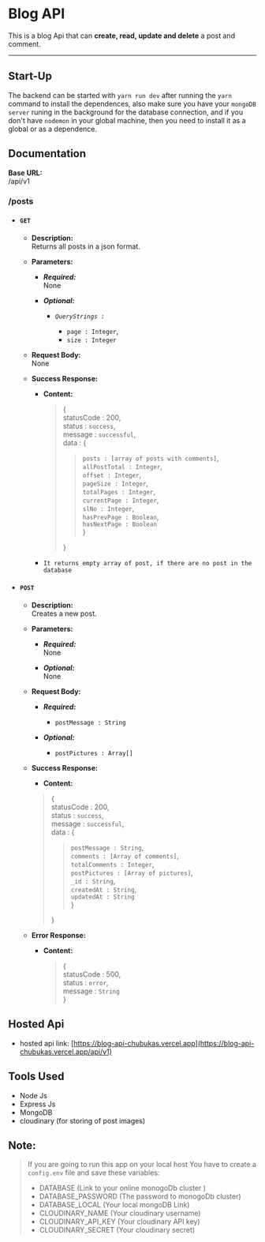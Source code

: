 # Blog API

This is a blog Api that can **create, read, update and delete** a post and comment.

---

## Start-Up

The backend can be started with `yarn run dev` after running the `yarn` command to install the dependences, also make sure you have your `mongoDB server` runing in the background for the database connection, and if you don't have `nodemon` in your global machine, then you need to install it as a global or as a dependence.

## Documentation

**Base URL:**  
/api/v1

### **/posts**

- #### **`GET`**

  - **Description:**  
    Returns all posts in a json format.

  - **Parameters:**

    - **_Required:_**  
      None

    - **_Optional:_**

      - _`QueryStrings : `_

        - `page : Integer`,
        - `size : Integer`

  - **Request Body:**  
    None

  - **Success Response:**

    - **Content:**

      > {  
      > statusCode : 200,  
      > status : `success`,  
      > message : `successful`,  
      > data : {
      >
      > > `posts : [array of posts with comments]`,  
      > > `allPostTotal : Integer`,  
      > > `offset : Integer`,  
      > > `pageSize : Integer`,  
      > > `totalPages : Integer`,  
      > > `currentPage : Integer`,  
      > > `slNo : Integer`,  
      > > `hasPrevPage : Boolean`,  
      > > `hasNextPage : Boolean`  
      > > }
      >
      > }

    - `It returns empty array of post, if there are no post in the database`

- #### **`POST`**

  - **Description:**  
    Creates a new post.

  - **Parameters:**

    - **_Required:_**  
      None

    - **_Optional:_**  
       None

  - **Request Body:**

    - **_Required:_**

      - `postMessage : String`

    - **_Optional:_**

      - `postPictures : Array[]`

  - **Success Response:**

    - **Content:**

    > {  
    > statusCode : 200,  
    > status : `success`,  
    > message : `successful`,  
    > data : {
    >
    > > `postMessage : String`,  
    > > `comments : [Array of comments]`,  
    > > `totalComments : Integer`,  
    > > `postPictures : [Array of pictures]`,  
    > > `_id : String`,  
    > > `createdAt : String`,  
    > > `updatedAt : String`  
    > > }
    >
    > }

  - **Error Response:**

    - **Content:**

      > {  
      > statusCode : 500,  
      > status : `error`,  
      > message : `String`  
      > }

## Hosted Api

- hosted api link: [https://blog-api-chubukas.vercel.app](https://blog-api-chubukas.vercel.app/api/v1)

## Tools Used

- Node Js
- Express Js
- MongoDB
- cloudinary (for storing of post images)

## Note:

> If you are going to run this app on your local host You have to create a `config.env` file and save these variables:
>
> - DATABASE (Link to your online monogoDb cluster )
> - DATABASE_PASSWORD (The password to monogoDb cluster)
> - DATABASE_LOCAL (Your local mongoDB Link)
> - CLOUDINARY_NAME (Your cloudinary username)
> - CLOUDINARY_API_KEY (Your cloudinary API key)
> - CLOUDINARY_SECRET (Your cloudinary secret)
